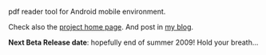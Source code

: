 pdf reader tool for Android mobile environment.

Check also the [project home page](http://android.pdf.reader.googlepages.com/). And post in [my blog](http://produke.blogspot.com/).

**Next Beta Release date**: hopefully end of summer 2009! Hold your breath...